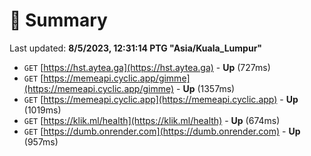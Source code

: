 # 📖 Summary
Last updated: **8/5/2023, 12:31:14 PTG "Asia/Kuala_Lumpur"**

- `GET` [https://hst.aytea.ga](https://hst.aytea.ga) - **Up** (727ms)
- `GET` [https://memeapi.cyclic.app/gimme](https://memeapi.cyclic.app/gimme) - **Up** (1357ms)
- `GET` [https://memeapi.cyclic.app](https://memeapi.cyclic.app) - **Up** (1019ms)
- `GET` [https://klik.ml/health](https://klik.ml/health) - **Up** (674ms)
- `GET` [https://dumb.onrender.com](https://dumb.onrender.com) - **Up** (957ms)
